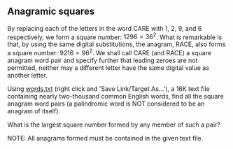 ## Anagramic squares

By replacing each of the letters in the word CARE with 1, 2, 9, and 6 respectively, we form a square number: $1296 = 36^2$. What is remarkable is that, by using the same digital substitutions, the anagram, RACE, also forms a square number: $9216 = 96^2$. We shall call CARE (and RACE) a square anagram word pair and specify further that leading zeroes are not permitted, neither may a different letter have the same digital value as another letter.

Using [words.txt](https://projecteuler.net/project/resources/p098_words.txt) (right click and 'Save Link/Target As...'), a 16K text file containing nearly two-thousand common English words, find all the square anagram word pairs (a palindromic word is NOT considered to be an anagram of itself).

What is the largest square number formed by any member of such a pair?

NOTE: All anagrams formed must be contained in the given text file.
